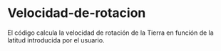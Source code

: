 # Velocidad-de-rotacion
El código calcula la velocidad de rotación de la Tierra en función de la latitud introducida por el usuario.

